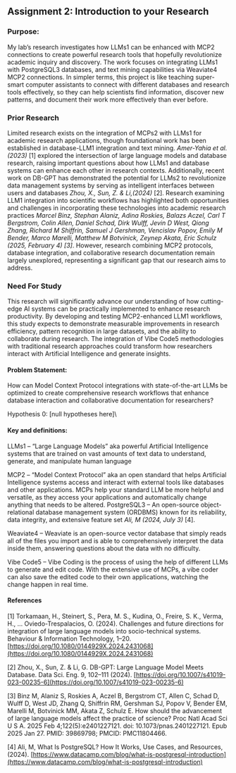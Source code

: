## Assignment 2: Introduction to your Research

### Purpose: 

My lab’s research investigates how LLMs1 can be enhanced with MCP2 connections to create powerful research tools that hopefully revolutionize academic inquiry and discovery. The work focuses on integrating LLMs1 with PostgreSQL3 databases, and text mining capabilities via Weaviate4 MCP2 connections. In simpler terms, this project is like teaching super-smart computer assistants to connect with different databases and research tools effectively, so they can help scientists find information, discover new patterns, and document their work more effectively than ever before.


### Prior Research

 Limited research exists on the integration of MCPs2 with LLMs1 for academic research applications, though foundational work has been established in database-LLM1 integration and text mining. _Amer-Yahia et al. (2023)_ [1] explored the intersection of large language models and database research, raising important questions about how LLMs1 and database systems can enhance each other in research contexts. Additionally, recent work on DB-GPT has demonstrated the potential for LLMs2 to revolutionize data management systems by serving as intelligent interfaces between users and databases _Zhou, X., Sun, Z. & Li,(2024)_ [2]. Research examining LLM1 integration into scientific workflows has highlighted both opportunities and challenges in incorporating these technologies into academic research practices _Marcel Binz, Stephan Alaniz, Adina Roskies, Balazs Aczel, Carl T Bergstrom, Colin Allen, Daniel Schad, Dirk Wulff, Jevin D West, Qiong Zhang, Richard M Shiffrin, Samuel J Gershman, Vencislav Popov, Emily M Bender, Marco Marelli, Matthew M Botvinick, Zeynep Akata, Eric Schulz (2025, February 4) [3]_. However, research combining MCP2 protocols, database integration, and collaborative research documentation remain largely unexplored, representing a significant gap that our research aims to address.

### Need For Study 

This research will significantly advance our understanding of how cutting-edge AI systems can be practically implemented to enhance research productivity. By developing and testing MCP2-enhanced LLM1 workflows, this study expects to demonstrate measurable improvements in research efficiency, pattern recognition in large datasets, and the ability to collaborate during research. The integration of Vibe Code5 methodologies with traditional research approaches could transform how researchers interact with Artificial Intelligence and generate insights.

#### Problem Statement: 

How can Model Context Protocol integrations with state-of-the-art LLMs be optimized to create comprehensive research workflows that enhance database interaction  and collaborative documentation for researchers?

Hypothesis 0: [null hypotheses here]\

#### Key and definitions:
LLMs1 – “Large Language Models” aka powerful Artificial Intelligence systems that are trained on vast amounts of text data to understand, generate, and manipulate human language

MCP2 – “Model Context Protocol” aka an open standard that helps Artificial Intelligence systems access and interact with external tools like databases and other applications. MCPs help your standard LLM be more helpful and versatile, as they access your applications and automatically change anything that needs to be altered.
PostgreSQL3 – An open-source object-relational database management system (ORDBMS) known for its reliability, data integrity, and extensive feature set _Ali, M (2024, July 3)_ [4].

Weaviate4 – Weaviate is an open-source vector database that simply reads all of the files you import and is able to comprehensively interpret the data inside them, answering questions about the data with no difficulty.

Vibe Code5 – Vibe Coding is the process of using the help of different LLMs to generate and edit code. With the extensive use of MCPs, a vibe coder can also save the edited code to their own applications, watching the change happen in real time.

#### References

[1] Torkamaan, H., Steinert, S., Pera, M. S., Kudina, O., Freire, S. K., Verma, H., … Oviedo-Trespalacios, O. (2024). Challenges and future directions for integration of large language models into socio-technical systems. Behaviour & Information Technology, 1–20. [https://doi.org/10.1080/0144929X.2024.2431068](https://doi.org/10.1080/0144929X.2024.2431068)

[2] Zhou, X., Sun, Z. & Li, G. DB-GPT: Large Language Model Meets Database. Data Sci. Eng. 9, 102–111 (2024). [https://doi.org/10.1007/s41019-023-00235-6](https://doi.org/10.1007/s41019-023-00235-6)

[3] Binz M, Alaniz S, Roskies A, Aczel B, Bergstrom CT, Allen C, Schad D, Wulff D, West JD, Zhang Q, Shiffrin RM, Gershman SJ, Popov V, Bender EM, Marelli M, Botvinick MM, Akata Z, Schulz E. How should the advancement of large language models affect the practice of science? Proc Natl Acad Sci U S A. 2025 Feb 4;122(5):e2401227121. doi: 10.1073/pnas.2401227121. Epub 2025 Jan 27. PMID: 39869798; PMCID: PMC11804466.

[4] Ali, M, What Is PostgreSQL? How It Works, Use Cases, and Resources, (2024). [https://www.datacamp.com/blog/what-is-postgresql-introduction](https://www.datacamp.com/blog/what-is-postgresql-introduction)
